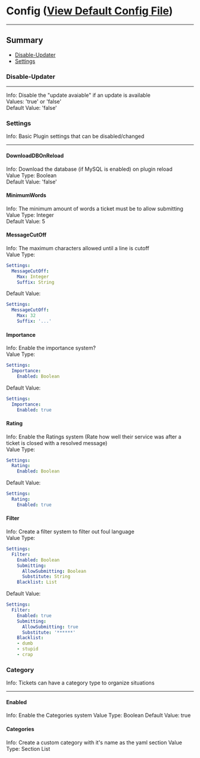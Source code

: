 # Config ([View Default Config File](files/config.yml))
***
## Summary ##
- [Disable-Updater](#user-content-disable-updater) 
- [Settings](#user-content-settings)

### Disable-Updater ###
***
Info: Disable the "update avaiable" if an update is available  
Values: 'true' or 'false'  
Default Value: 'false'

### Settings ###
Info: Basic Plugin settings that can be disabled/changed
***
  #### DownloadDBOnReload ####
  Info: Download the database (if MySQL is enabled) on plugin reload  
  Value Type: Boolean  
  Default Value: 'false'
  #### MinimumWords ####
  Info: The minimum amount of words a ticket must be to allow submitting  
  Value Type: Integer  
  Default Value: 5
  #### MessageCutOff ####
  Info: The maximum characters allowed until a line is cutoff  
  Value Type:
  ```yaml
  Settings:
    MessageCutOff:
      Max: Integer  
      Suffix: String
  ```
  Default Value: 
  ```yaml 
  Settings:
    MessageCutOff:
      Max: 32  
      Suffix: '...'
  ```
  #### Importance ####
  Info: Enable the importance system?  
  Value Type:   
  ```yaml
  Settings:
    Importance:
      Enabled: Boolean 
  ```
  Default Value:  
  ```yaml
  Settings:
    Importance:
      Enabled: true
  ```
  #### Rating ####
  Info: Enable the Ratings system (Rate how well their service was after a ticket is closed with a resolved message)  
  Value Type:  
  ```yaml
  Settings:
    Rating:
      Enabled: Boolean 
  ```
  Default Value:  
  ```yaml
  Settings:
    Rating:
      Enabled: true
  ``` 
  #### Filter ####
  Info: Create a filter system to filter out foul language  
  Value Type:  
  ```yaml
  Settings:
    Filter:
      Enabled: Boolean  
      Submitting:  
        AllowSubmitting: Boolean  
        Substitute: String  
      Blacklist: List
  ```
  Default Value:
  ```yaml
  Settings:
    Filter:
      Enabled: true  
      Submitting:  
        AllowSubmitting: true  
        Substitute: '******'  
      Blacklist:  
      - dumb
      - stupid
      - crap
  ```
### Category ###
Info: Tickets can have a category type to organize situations
***
  #### Enabled ####
  Info: Enable the Categories system
  Value Type: Boolean
  Default Value: true
  #### Categories ####
  Info: Create a custom category with it's name as the yaml section
  Value Type: Section List
  
